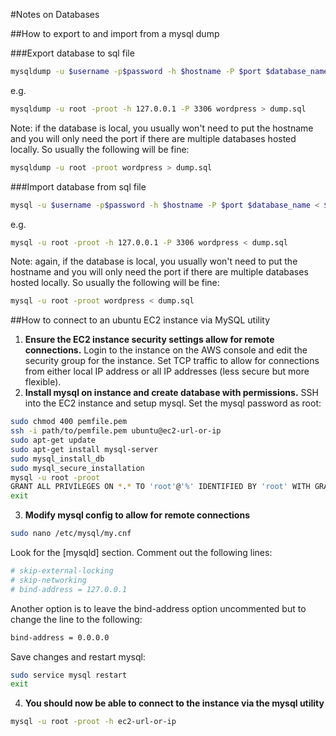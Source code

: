 #Notes on Databases

##How to export to and import from a mysql dump

###Export database to sql file
```bash
mysqldump -u $username -p$password -h $hostname -P $port $database_name > $file.sql
```
e.g.
```bash
mysqldump -u root -proot -h 127.0.0.1 -P 3306 wordpress > dump.sql
```
Note: if the database is local, you usually won't need to put the hostname and you will only need the port if there are multiple databases hosted locally. So usually the following will be fine:
```bash
mysqldump -u root -proot wordpress > dump.sql
```
###Import database from sql file
```bash
mysql -u $username -p$password -h $hostname -P $port $database_name < $file.sql
```
e.g.
```bash
mysql -u root -proot -h 127.0.0.1 -P 3306 wordpress < dump.sql
```
Note: again, if the database is local, you usually won't need to put the hostname and you will only need the port if there are multiple databases hosted locally. So usually the following will be fine:
```bash
mysql -u root -proot wordpress < dump.sql
```

##How to connect to an ubuntu EC2 instance via MySQL utility
1. **Ensure the EC2 instance security settings allow for remote connections.**
Login to the instance on the AWS console and edit the security group for the instance. Set TCP traffic to allow for connections from either local IP address or all IP addresses (less secure but more flexible).
2. **Install mysql on instance and create database with permissions.**
	SSH into the EC2 instance and setup mysql. Set the mysql password as root:
```bash
sudo chmod 400 pemfile.pem
ssh -i path/to/pemfile.pem ubuntu@ec2-url-or-ip
sudo apt-get update
sudo apt-get install mysql-server
sudo mysql_install_db
sudo mysql_secure_installation
mysql -u root -proot
GRANT ALL PRIVILEGES ON *.* TO 'root'@'%' IDENTIFIED BY 'root' WITH GRANT OPTION; FLUSH PRIVILEGES; CREATE DATABASE IF NOT EXISTS db;
exit
```
3. **Modify mysql config to allow for remote connections**
```bash
sudo nano /etc/mysql/my.cnf
```
Look for the [mysqld] section. Comment out the following lines:
```bash
# skip-external-locking
# skip-networking
# bind-address = 127.0.0.1
```
Another option is to leave the bind-address option uncommented but to change the line to the following:
```bash
bind-address = 0.0.0.0
```
Save changes and restart mysql:
```bash
sudo service mysql restart
exit
```
4. **You should now be able to connect to the instance via the mysql utility**
```bash
mysql -u root -proot -h ec2-url-or-ip
```
